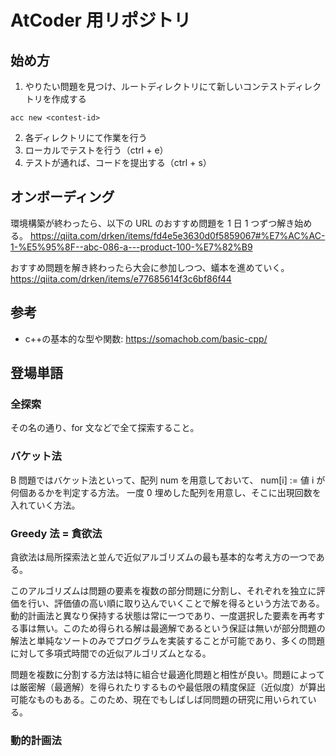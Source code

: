# AtCoder 用リポジトリ

## 始め方

1. やりたい問題を見つけ、ルートディレクトリにて新しいコンテストディレクトリを作成する

```
acc new <contest-id>
```

2. 各ディレクトリにて作業を行う
3. ローカルでテストを行う（ctrl + e）
4. テストが通れば、コードを提出する（ctrl + s）

## オンボーディング

環境構築が終わったら、以下の URL のおすすめ問題を 1 日 1 つずつ解き始める。
https://qiita.com/drken/items/fd4e5e3630d0f5859067#%E7%AC%AC-1-%E5%95%8F--abc-086-a---product-100-%E7%82%B9

おすすめ問題を解き終わったら大会に参加しつつ、蟻本を進めていく。
https://qiita.com/drken/items/e77685614f3c6bf86f44

## 参考

- c++の基本的な型や関数: https://somachob.com/basic-cpp/

## 登場単語

### 全探索

その名の通り、for 文などで全て探索すること。

### バケット法

B 問題ではバケット法といって、配列 num を用意しておいて、
num[i] := 値 i が何個あるかを判定する方法。
一度 0 埋めした配列を用意し、そこに出現回数を入れていく方法。

### Greedy 法 = 貪欲法

貪欲法は局所探索法と並んで近似アルゴリズムの最も基本的な考え方の一つである。

このアルゴリズムは問題の要素を複数の部分問題に分割し、それぞれを独立に評価を行い、評価値の高い順に取り込んでいくことで解を得るという方法である。動的計画法と異なり保持する状態は常に一つであり、一度選択した要素を再考する事は無い。このため得られる解は最適解であるという保証は無いが部分問題の解法と単純なソートのみでプログラムを実装することが可能であり、多くの問題に対して多項式時間での近似アルゴリズムとなる。

問題を複数に分割する方法は特に組合せ最適化問題と相性が良い。問題によっては厳密解（最適解）を得られたりするものや最低限の精度保証（近似度）が算出可能なものもある。このため、現在でもしばしば同問題の研究に用いられている。

### 動的計画法
